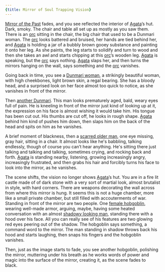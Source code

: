 ```yaml
---
{title: Mirror of Soul Trapping Vision}
---
```

[Mirror of the Past](<../treasure/mirror-of-the-past.md>) fades, and you see reflected the interior of [Agata](<../../../people/fey/agata.md>)’s hut. Dark, smoky. The chair and table all set up as mostly as you saw them. There is an [orc](<../../../people/orcs/nogu.md>) sitting in the chair, the big chair that used to be a Dunmari woman. The [orc](<../../../species/children-of-the-embodied-gods/orcs/orcs.md>) looks battered and bruised, her hands are tied behind her, and [Agata](<../../../people/fey/agata.md>) is holding a jar of a bubbly brown gooey substance and painting it onto her leg. As she paints, the leg starts to solidify and turn to wood and then she takes an awl and starts chipping at this [orc](<../../../species/children-of-the-embodied-gods/orcs/orcs.md>)’s wooden leg. [Agata](<../../../people/fey/agata.md>) is speaking, but the [orc](<../../../species/children-of-the-embodied-gods/orcs/orcs.md>) says nothing. [Agata](<../../../people/fey/agata.md>) slaps her, and then turns the mirrors hanging on the wall, says something and the [orc](<../../../species/children-of-the-embodied-gods/orcs/orcs.md>) vanishes.

Going back in time, you see a [Dunmari woman](<../../../people/dunmari/sura.md>), a strikingly beautiful woman, with high cheekbones, light brown skin, a regal bearing. She has a bloody head, and a surprised look on her face almost too quick to notice, as she vanishes in front of the mirror.

Then [another Dunmari](<../../../people/dunmari/selkan.md>). This man looks prematurely aged, bald, weary eyes full of pain. He is kneeling in front of the mirror just kind of looking up at it, the expression on his face is almost wishing it would take him. His tongue has been cut out. His thumbs are cut off, he looks in rough shape. [Agata](<../../../people/fey/agata.md>) behind him kind of pushes him down, then slaps him on the back of the head and spits on him as he vanishes. 

A brief moment of blackness, then a [scarred older man](<../../../people/dunmari/isha.md>), one eye missing, gray hair, sitting in a chair. It almost looks like he's babbling, talking endlessly, though of course you can’t hear anything. He's sitting there just talking and talking and talking, sometimes crying, and rocking back and forth. [Agata](<../../../people/fey/agata.md>) is standing nearby, listening, growing increasingly angry, increasingly frustrated, and then grabs his hair and forcibly turns his face to look into the mirror, as he vanishes.

The scene shifts, the vision no longer shows [Agata](<../../../people/fey/agata.md>)’s hut. You are in a fire lit castle made of of dark stone with a very sort of martial look, almost brutalist in style, with hard corners. There are weapons decorating the wall across from where this mirror is hung. It seems this is not a huge chamber, more like a small private chamber, but still filled with accouterments of war. Standing in front of the mirror are two people. One [female hobgoblin](<../../../people/other-nonhumans/revaka.md>), wearing well-made armor, arguing, maybe, having some heated conversation with an almost [shadowy looking man](<../../../people/extraplanar-powers/cha-mutte.md>), standing there with a hood over his face. All you can really see of his features are two glowing red eyes peering out of the shadow. The hobgoblin says something, a command word to the mirror. The man standing in shadow throws back his hood and starts laughing, then snaps his fingers and the hobgoblin vanishes.

Then, just as the image starts to fade, you see another hobgoblin, polishing the mirror, muttering under his breath as he works words of power and magic into the surface of the mirror, creating it, as the scene fades to black. 